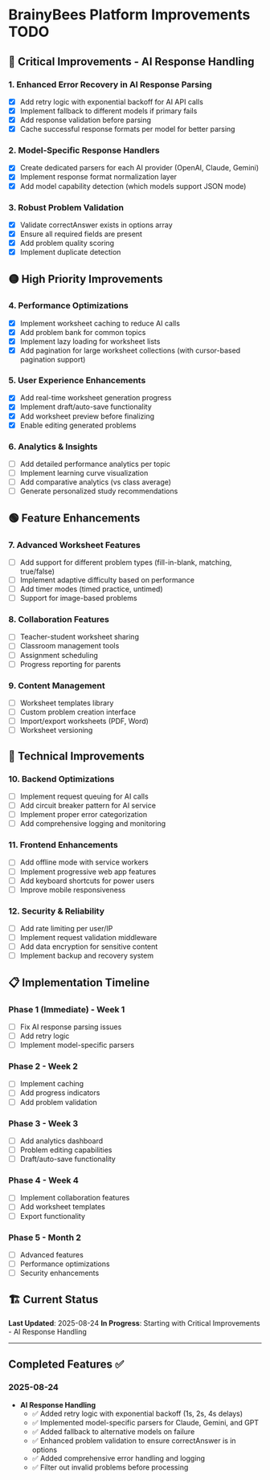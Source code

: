 # BrainyBees Platform Improvements TODO

## 🔴 Critical Improvements - AI Response Handling

### 1. Enhanced Error Recovery in AI Response Parsing
- [x] Add retry logic with exponential backoff for AI API calls
- [x] Implement fallback to different models if primary fails
- [x] Add response validation before parsing
- [x] Cache successful response formats per model for better parsing

### 2. Model-Specific Response Handlers
- [x] Create dedicated parsers for each AI provider (OpenAI, Claude, Gemini)
- [x] Implement response format normalization layer
- [x] Add model capability detection (which models support JSON mode)

### 3. Robust Problem Validation
- [x] Validate correctAnswer exists in options array
- [x] Ensure all required fields are present
- [x] Add problem quality scoring
- [x] Implement duplicate detection

## 🟡 High Priority Improvements

### 4. Performance Optimizations
- [x] Implement worksheet caching to reduce AI calls
- [x] Add problem bank for common topics
- [x] Implement lazy loading for worksheet lists
- [x] Add pagination for large worksheet collections (with cursor-based pagination support)

### 5. User Experience Enhancements
- [x] Add real-time worksheet generation progress
- [x] Implement draft/auto-save functionality
- [x] Add worksheet preview before finalizing
- [x] Enable editing generated problems

### 6. Analytics & Insights
- [ ] Add detailed performance analytics per topic
- [ ] Implement learning curve visualization
- [ ] Add comparative analytics (vs class average)
- [ ] Generate personalized study recommendations

## 🟢 Feature Enhancements

### 7. Advanced Worksheet Features
- [ ] Add support for different problem types (fill-in-blank, matching, true/false)
- [ ] Implement adaptive difficulty based on performance
- [ ] Add timer modes (timed practice, untimed)
- [ ] Support for image-based problems

### 8. Collaboration Features
- [ ] Teacher-student worksheet sharing
- [ ] Classroom management tools
- [ ] Assignment scheduling
- [ ] Progress reporting for parents

### 9. Content Management
- [ ] Worksheet templates library
- [ ] Custom problem creation interface
- [ ] Import/export worksheets (PDF, Word)
- [ ] Worksheet versioning

## 🔵 Technical Improvements

### 10. Backend Optimizations
- [ ] Implement request queuing for AI calls
- [ ] Add circuit breaker pattern for AI service
- [ ] Implement proper error categorization
- [ ] Add comprehensive logging and monitoring

### 11. Frontend Enhancements
- [ ] Add offline mode with service workers
- [ ] Implement progressive web app features
- [ ] Add keyboard shortcuts for power users
- [ ] Improve mobile responsiveness

### 12. Security & Reliability
- [ ] Add rate limiting per user/IP
- [ ] Implement request validation middleware
- [ ] Add data encryption for sensitive content
- [ ] Implement backup and recovery system

## 📋 Implementation Timeline

### Phase 1 (Immediate) - Week 1
- [ ] Fix AI response parsing issues
- [ ] Add retry logic
- [ ] Implement model-specific parsers

### Phase 2 - Week 2
- [ ] Implement caching
- [ ] Add progress indicators
- [ ] Add problem validation

### Phase 3 - Week 3
- [ ] Add analytics dashboard
- [ ] Problem editing capabilities
- [ ] Draft/auto-save functionality

### Phase 4 - Week 4
- [ ] Implement collaboration features
- [ ] Add worksheet templates
- [ ] Export functionality

### Phase 5 - Month 2
- [ ] Advanced features
- [ ] Performance optimizations
- [ ] Security enhancements

## 🏗️ Current Status

**Last Updated**: 2025-08-24
**In Progress**: Starting with Critical Improvements - AI Response Handling

---

## Completed Features ✅

### 2025-08-24
- **AI Response Handling**
  - ✅ Added retry logic with exponential backoff (1s, 2s, 4s delays)
  - ✅ Implemented model-specific parsers for Claude, Gemini, and GPT
  - ✅ Added fallback to alternative models on failure
  - ✅ Enhanced problem validation to ensure correctAnswer is in options
  - ✅ Added comprehensive error handling and logging
  - ✅ Filter out invalid problems before processing
